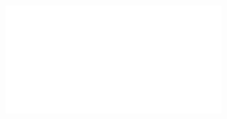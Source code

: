 <p align="center">
  <img width="500" height="250" src="https://raw.githubusercontent.com/Tectors/Tectors/main/b.svg">
</p>
